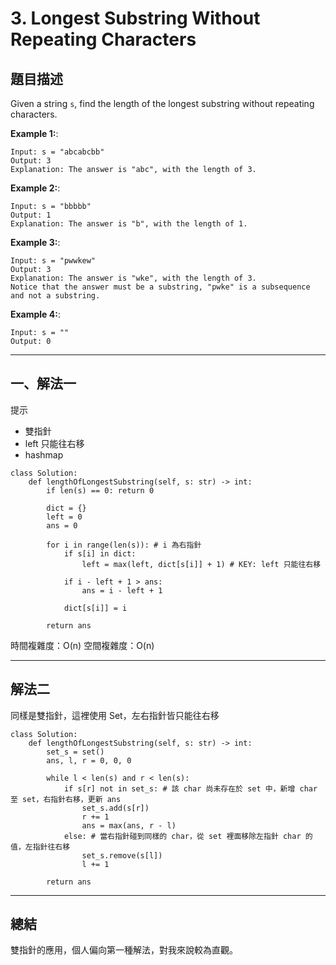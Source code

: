 # 3. Longest Substring Without Repeating Characters


## 題目描述

Given a string `s`, find the length of the longest substring without repeating characters.

**Example 1:**:

```
Input: s = "abcabcbb"
Output: 3
Explanation: The answer is "abc", with the length of 3.
```

**Example 2:**:

```
Input: s = "bbbbb"
Output: 1
Explanation: The answer is "b", with the length of 1.

```

**Example 3:**:

```
Input: s = "pwwkew"
Output: 3
Explanation: The answer is "wke", with the length of 3.
Notice that the answer must be a substring, "pwke" is a subsequence and not a substring.
```


**Example 4:**:

```
Input: s = ""
Output: 0
```

--- 
## 一、解法一

提示
* 雙指針
* left 只能往右移
* hashmap



```
class Solution:
    def lengthOfLongestSubstring(self, s: str) -> int:
        if len(s) == 0: return 0
        
        dict = {}
        left = 0
        ans = 0
        
        for i in range(len(s)): # i 為右指針
            if s[i] in dict:
                left = max(left, dict[s[i]] + 1) # KEY: left 只能往右移
            
            if i - left + 1 > ans:
                ans = i - left + 1
            
            dict[s[i]] = i
            
        return ans
```

時間複雜度：O(n)
空間複雜度：O(n)

---


## 解法二

同樣是雙指針，這裡使用 Set，左右指針皆只能往右移

```
class Solution:
    def lengthOfLongestSubstring(self, s: str) -> int:
        set_s = set()
        ans, l, r = 0, 0, 0
        
        while l < len(s) and r < len(s):
            if s[r] not in set_s: # 該 char 尚未存在於 set 中，新增 char 至 set，右指針右移，更新 ans
                set_s.add(s[r])
                r += 1
                ans = max(ans, r - l)
            else: # 當右指針碰到同樣的 char，從 set 裡面移除左指針 char 的值，左指針往右移
                set_s.remove(s[l])
                l += 1
                
        return ans
```


---

## 總結

雙指針的應用，個人偏向第一種解法，對我來說較為直觀。
